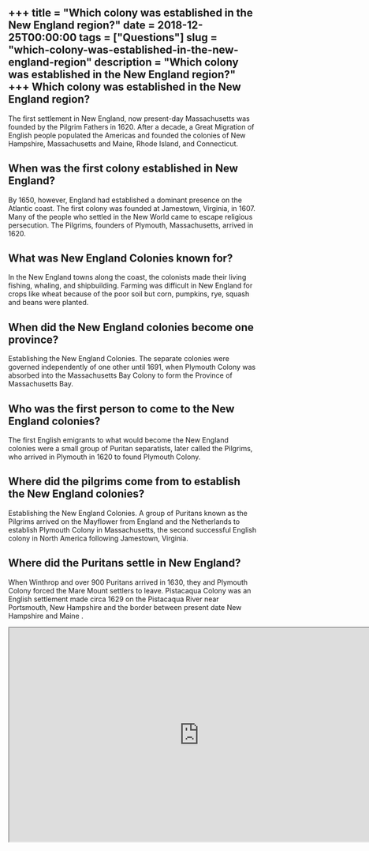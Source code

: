 +++
title = "Which colony was established in the New England region?"
date = 2018-12-25T00:00:00
tags = ["Questions"]
slug = "which-colony-was-established-in-the-new-england-region"
description = "Which colony was established in the New England region?"
+++
Which colony was established in the New England region?
-------------------------------------------------------

The first settlement in New England, now present-day Massachusetts was founded by the Pilgrim Fathers in 1620. After a decade, a Great Migration of English people populated the Americas and founded the colonies of New Hampshire, Massachusetts and Maine, Rhode Island, and Connecticut.

When was the first colony established in New England?
-----------------------------------------------------

By 1650, however, England had established a dominant presence on the Atlantic coast. The first colony was founded at Jamestown, Virginia, in 1607. Many of the people who settled in the New World came to escape religious persecution. The Pilgrims, founders of Plymouth, Massachusetts, arrived in 1620.

What was New England Colonies known for?
----------------------------------------

In the New England towns along the coast, the colonists made their living fishing, whaling, and shipbuilding. Farming was difficult in New England for crops like wheat because of the poor soil but corn, pumpkins, rye, squash and beans were planted.

When did the New England colonies become one province?
------------------------------------------------------

Establishing the New England Colonies. The separate colonies were governed independently of one other until 1691, when Plymouth Colony was absorbed into the Massachusetts Bay Colony to form the Province of Massachusetts Bay.

Who was the first person to come to the New England colonies?
-------------------------------------------------------------

The first English emigrants to what would become the New England colonies were a small group of Puritan separatists, later called the Pilgrims, who arrived in Plymouth in 1620 to found Plymouth Colony.

Where did the pilgrims come from to establish the New England colonies?
-----------------------------------------------------------------------

Establishing the New England Colonies. A group of Puritans known as the Pilgrims arrived on the Mayflower from England and the Netherlands to establish Plymouth Colony in Massachusetts, the second successful English colony in North America following Jamestown, Virginia.

Where did the Puritans settle in New England?
---------------------------------------------

When Winthrop and over 900 Puritans arrived in 1630, they and Plymouth Colony forced the Mare Mount settlers to leave. Pistacaqua Colony was an English settlement made circa 1629 on the Pistacaqua River near Portsmouth, New Hampshire and the border between present date New Hampshire and Maine .

<iframe allow="accelerometer; autoplay; clipboard-write; encrypted-media; gyroscope; picture-in-picture" allowfullscreen="" class="__youtube_prefs__  epyt-is-override  no-lazyload" data-no-lazy="1" data-origheight="433" data-origwidth="770" data-skipgform_ajax_framebjll="" height="433" id="_ytid_31603" loading="lazy" src="https://www.youtube.com/embed/Y4z2fS8FwfE?enablejsapi=1&autoplay=0&cc_load_policy=0&cc_lang_pref=&iv_load_policy=1&loop=0&modestbranding=0&rel=1&fs=1&playsinline=0&autohide=2&theme=dark&color=red&controls=1&" title="YouTube player" width="770"></iframe>